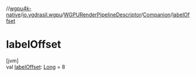 //[wgpu4k-native](../../../../index.md)/[io.ygdrasil.wgpu](../../index.md)/[WGPURenderPipelineDescriptor](../index.md)/[Companion](index.md)/[labelOffset](label-offset.md)

# labelOffset

[jvm]\
val [labelOffset](label-offset.md): [Long](https://kotlinlang.org/api/core/kotlin-stdlib/kotlin/-long/index.html) = 8